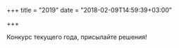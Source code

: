 +++
title = "2019"
date = "2018-02-09T14:59:39+03:00"

+++

Конкурс текущего года, присылайте решения!